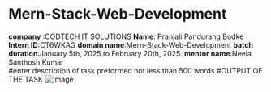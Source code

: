 # Mern-Stack-Web-Development
**company** :CODTECH IT
 SOLUTIONS
 **Name**: Pranjali Pandurang Bodke 
 **Intern ID**:CT6WKAG
 **domain name**:Mern-Stack-Web-Development
 **batch duration**:January 5th, 2025 to February 20th, 2025.
 **mentor name**:Neela Santhosh Kumar  
 #enter description of task preformed not less than 500 words
 #OUTPUT OF THE TASK
 ![Image](https://github.com/user-attachments/assets/63338fe7-c0cd-4b61-8ff0-045555e3c87c)
